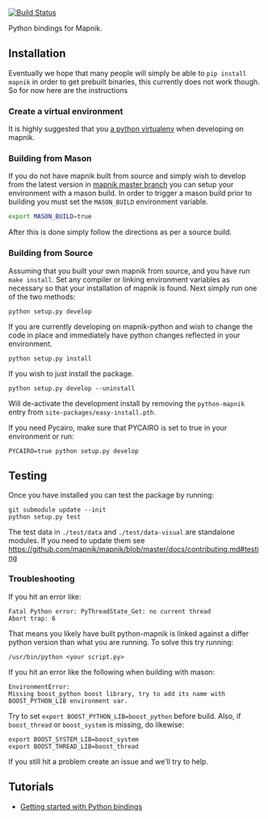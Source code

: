 
[![Build Status](https://travis-ci.org/mapnik/python-mapnik.svg)](https://travis-ci.org/mapnik/python-mapnik)

Python bindings for Mapnik.

## Installation

Eventually we hope that many people will simply be able to `pip install mapnik` in order to get prebuilt binaries,
this currently does not work though. So for now here are the instructions

### Create a virtual environment

It is highly suggested that you [a python virtualenv](http://docs.python-guide.org/en/latest/dev/virtualenvs/) when developing
on mapnik.

### Building from Mason

If you do not have mapnik built from source and simply wish to develop from the latest version in [mapnik master branch](https://github.com/mapnik/mapnik) you can setup your environment with a mason build. In order to trigger a mason build prior to building you must set the `MASON_BUILD` environment variable.

```bash
export MASON_BUILD=true
```

After this is done simply follow the directions as per a source build.

### Building from Source

Assuming that you built your own mapnik from source, and you have run `make install`. Set any compiler or linking environment variables as necessary so that your installation of mapnik is found. Next simply run one of the two methods:

```
python setup.py develop
```

If you are currently developing on mapnik-python and wish to change the code in place and immediately have python changes reflected in your environment.


```
python setup.py install
```

If you wish to just install the package.

```
python setup.py develop --uninstall
```

Will de-activate the development install by removing the `python-mapnik` entry from `site-packages/easy-install.pth`.


If you need Pycairo, make sure that PYCAIRO is set to true in your environment or run:

```
PYCAIRO=true python setup.py develop
```

## Testing

Once you have installed you can test the package by running:

```
git submodule update --init
python setup.py test
```

The test data in `./test/data` and `./test/data-visual` are standalone modules. If you need to update them see https://github.com/mapnik/mapnik/blob/master/docs/contributing.md#testing


### Troubleshooting

If you hit an error like:

```
Fatal Python error: PyThreadState_Get: no current thread
Abort trap: 6
```

That means you likely have built python-mapnik is linked against a differ python version than what you are running. To solve this try running:

```
/usr/bin/python <your script.py>
```

If you hit an error like the following when building with mason:

```
EnvironmentError: 
Missing boost_python boost library, try to add its name with BOOST_PYTHON_LIB environment var.
```

Try to set `export BOOST_PYTHON_LIB=boost_python` before build.
Also, if `boost_thread` or `boost_system` is missing, do likewise:

```
export BOOST_SYSTEM_LIB=boost_system
export BOOST_THREAD_LIB=boost_thread
```

If you still hit a problem create an issue and we'll try to help.

## Tutorials

- [Getting started with Python bindings](docs/getting-started.md)

